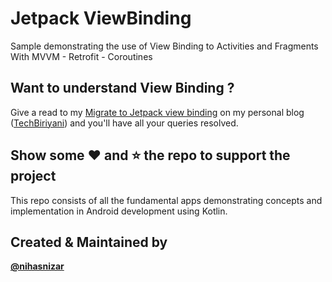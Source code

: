 # Jetpack ViewBinding
Sample demonstrating the use  of View Binding to Activities and Fragments With MVVM - Retrofit - Coroutines

## Want to understand View Binding ?
Give a read to my <a href="https://www.techbiriyani.com/synthetics-imports-are-deprecated-migrate-to-jetpack-view-binding-android/">Migrate to Jetpack view binding</a> on my personal blog (<a href="https://www.techbiriyani.com">TechBiriyani</a>) and you'll have all your queries resolved.



## Show some ❤️ and ⭐ the repo to support the project
This repo consists of all the fundamental apps demonstrating concepts and implementation in Android development using Kotlin.


## Created & Maintained by
<b><a href="https://github.com/nihas">@nihasnizar</a></b>
